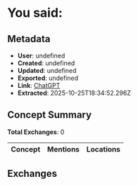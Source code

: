 # **You said:**

## Metadata

- **User**: undefined
- **Created**: undefined
- **Updated**: undefined
- **Exported**: undefined
- **Link**: [ChatGPT](undefined)
- **Extracted**: 2025-10-25T18:34:52.296Z

## Concept Summary

**Total Exchanges**: 0

| Concept | Mentions | Locations |
|---------|----------|----------|

## Exchanges

